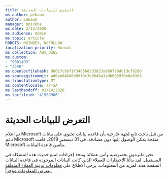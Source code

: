 ```yaml
---
title: التعرض للبيانات الحديثة
ms.author: pebaum
author: pebaum
manager: mnirkhe
ms.date: 2/12/2020
ms.audience: Admin
ms.topic: article
ROBOTS: NOINDEX, NOFOLLOW
localization_priority: Normal
ms.collection: Adm_O365
ms.custom:
- "9001493"
- "3548"
ms.openlocfilehash: d6017c9b71f34856d2d3823a960798dc1dcf8280
ms.sourcegitcommit: ad6ae646d8b99f3c3b864ba3adb093970e8e8393
ms.translationtype: MT
ms.contentlocale: ar-SA
ms.lasthandoff: 02/14/2020
ms.locfileid: "41989906"
---
```

# <a name="recent-data-exposure"></a>التعرض للبيانات الحديثة

تم إعلام Microsoft من قبل باحث تابع لجهة خارجية بأن قاعدة بيانات تحتوي على بيانات دعم Microsoft منقحة يمكن الوصول إليها دون مصادقة. في 31 ديسمبر 2019، قامت Microsoft بتأمين قاعدة البيانات.

نحن ملتزمون بخصوصية وأمن عملائنا ونتخذ إجراءات لمنع حدوث هذه المشكلة في المستقبل. لقد بدأنا الإخطارات للعملاء الذين كانت البيانات الموجودة في قاعدة البيانات المنقحة هذه. لمزيد من المعلومات، يرجى الاطلاع على [معلومات توعية العملاء المتعلقة بتعرض المعلومات مؤخراً.](https://aka.ms/privacyinfo)
